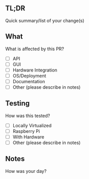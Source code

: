 ## TL;DR
Quick summary/list of your change(s)

## What
What is affected by this PR?
- [ ] API
- [ ] GUI
- [ ] Hardware Integration
- [ ] OS/Deployment
- [ ] Documentation
- [ ] Other (please describe in notes)

## Testing
How was this tested?
- [ ] Locally Virtualized
- [ ] Raspberry Pi
- [ ] With Hardware
- [ ] Other (please describe in notes)

## Notes
How was your day?